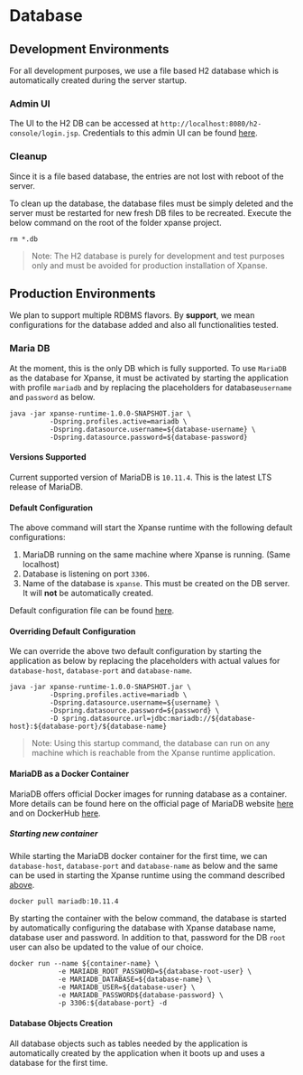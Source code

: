 # Database

## Development Environments

For all development purposes, we use a file based H2 database which is automatically created during the server startup.

### Admin UI

The UI to the H2 DB can be accessed at `http://localhost:8080/h2-console/login.jsp`.
Credentials to this admin UI can be
found [here](https://github.com/eclipse-xpanse/xpanse/blob/main/runtime/src/main/resources/application.properties#L10).

### Cleanup

Since it is a file based database, the entries are not lost with reboot of the server.

To clean up the database, the database files must be simply deleted and the server must be restarted for new fresh DB
files to be recreated. Execute the below command on the root of the folder xpanse project.

```shell
rm *.db
```

> Note:
> The H2 database is purely for development and test purposes only and must be avoided for production installation of
> Xpanse.

## Production Environments

We plan to support multiple RDBMS flavors. By **support**, we mean configurations for the database added and also all
functionalities tested.

### Maria DB

At the moment, this is the only DB which is fully supported. To use `MariaDB` as the database for Xpanse, it must be
activated by starting the application with profile `mariadb` and by replacing the placeholders for database`username`
and `password` as below.

```shell
java -jar xpanse-runtime-1.0.0-SNAPSHOT.jar \
          -Dspring.profiles.active=mariadb \
          -Dspring.datasource.username=${database-username} \
          -Dspring.datasource.password=${database-password}
```

#### Versions Supported

Current supported version of MariaDB is `10.11.4`. This is the latest LTS release of MariaDB.

#### Default Configuration

The above command will start the Xpanse runtime with the following default configurations:

1. MariaDB running on the same machine where Xpanse is running. (Same localhost)
2. Database is listening on port `3306`.
3. Name of the database is `xpanse`. This must be created on the DB server. It will **not** be automatically created.

Default configuration file can be
found [here](https://github.com/eclipse-xpanse/xpanse/blob/main/runtime/src/main/resources/application-mariadb.properties#L6).

#### Overriding Default Configuration

We can override the above two default configuration by starting the application as below by replacing the placeholders
with actual values for `database-host`, `database-port` and `database-name`.

```shell
java -jar xpanse-runtime-1.0.0-SNAPSHOT.jar \
          -Dspring.profiles.active=mariadb \
          -Dspring.datasource.username=${username} \
          -Dspring.datasource.password=${password} \
          -D spring.datasource.url=jdbc:mariadb://${database-host}:${database-port}/${database-name}

```

> Note: Using this startup command, the database can run on any machine which is reachable from the Xpanse runtime
> application.

#### MariaDB as a Docker Container

MariaDB offers official Docker images for running database as a container. More details can be found here on the
official page of MariaDB website [here](https://mariadb.com/kb/en/installing-and-using-mariadb-via-docker/) and on
DockerHub [here](https://hub.docker.com/_/mariadb/).

##### Starting new container

While starting the MariaDB docker container for the first time, we can `database-host`, `database-port` and
`database-name` as below and the same can be used in starting the Xpanse runtime using the command described
[above](#overriding-default-configuration).

```shell
docker pull mariadb:10.11.4
```

By starting the container with the below command, the database is started by automatically configuring the database with
Xpanse database name, database user and password. In addition to that, password for the DB `root` user can also be
updated to the value of our choice.

```shell
docker run --name ${container-name} \
            -e MARIADB_ROOT_PASSWORD=${database-root-user} \
            -e MARIADB_DATABASE=${database-name} \
            -e MARIADB_USER=${database-user} \
            -e MARIADB_PASSWORD${database-password} \
            -p 3306:${database-port} -d
```

#### Database Objects Creation

All database objects such as tables needed by the application is automatically created by the application when it boots
up and uses a database for the first time.
